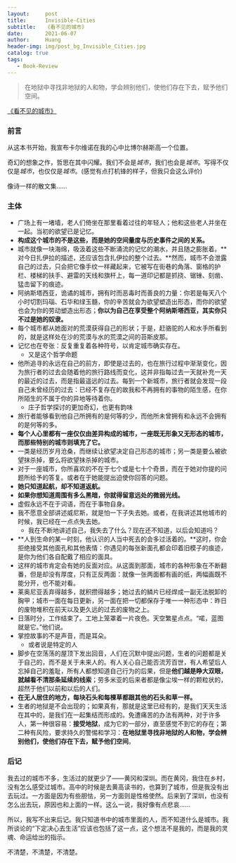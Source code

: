 ```yaml
---
layout:     post
title:      Invisible-Cities
subtitle:   《看不见的城市》
date:       2021-06-07
author:     Huang
header-img: img/post_bg_Invisible_Cities.jpg
catalog: true
tags:
   - Book-Review
---
```


> 在地狱中寻找非地狱的人和物，学会辨别他们，使他们存在下去，赋予他们空间。

[《看不见的城市》](https://book.douban.com/subject/34005470/)

### 前言

从这本书开始，我宣布卡尔维诺在我的心中比博尔赫斯高一个位置。

奇幻的想象之作，哲思在其中闪耀。我们不会是*城市*，我们也会是*城市*。写得不仅仅是*城市*，也仅仅是*城市*。(感觉有点打机锋的样子，但我只会这么评价)

像诗一样的散文集……

### 主体

* 广场上有一堵墙，老人们倚坐在那里看着过往的年轻人；他和这些老人并坐在一起。当初的欲望已是记忆。
* **构成这个城市的不是这些，而是她的空间量度与历史事件之间的关系。**
* 城市就像一块海绵，吸汲着这些不断涌流的记忆的潮水，并且随之膨胀着。**对今日扎伊拉的描述，还应该包含扎伊拉的整个过去。**然而，城市不会泄露自己的过去，只会把它像手纹一样藏起来，它被写在街巷的角落、窗格的护栏、楼梯的扶手、避雷的天线和旗杆上，每一道印记都是抓挠、锯锉、刻凿、猛击留下的痕迹。
* 阿纳斯塔西亚，诡谲的城市，拥有时而恶毒时而善良的力量：你若是每天八个小时切割玛瑙、石华和绿玉髓，你的辛苦就会为欲望塑造出形态，而你的欲望也会为你的劳动塑造出形态；**你以为自己在享受整个阿纳斯塔西亚，其实你只不过是她的奴隶。**
* 每个城市都从她面对的荒漠获得自己的形状；于是，赶骆驼的人和水手所看到的，就是这样处在沙的荒漠与水的荒漠之间的苔斯皮那。
* 记忆也在夸张：反复重复着各种符号，以肯定城市确实存在。
  * 又是这个哲学命题
* 他所追寻的永远在自己的前方，即使是过去的，也在旅行过程中渐渐变化，因为旅行者的过去会随着他的旅行路线而变化，这并非指每过去一天就补充一天的最近的过去，而是指最遥远的过去。每到一个新城市，旅行者就会发现一段自己未曾经历的过去：已经不复存在的故我和不再拥有的事物的陌生感，在你所陌生的不属于你的异地等待着你。
  * 庄子哲学探讨的更加奇幻，也更有韵味
* 旅行者能够看到他自己所拥有的是何等的少，而他所未曾拥有和永远不会拥有的是何等的多。
* **每个人心里都有一座仅仅由差异构成的城市，一座既无形象又无形态的城市，而那些特别的城市则填充了它。**
* 一类是经历岁月沧桑，而继续让欲望决定自己形态的城市；另一类是要么被欲望抹杀掉，要么将欲望抹杀掉的城市。
* 对于一座城市，你所喜欢的不在于七个或是七十个奇景，而在于她对你提的问题所给予的答复。或者在于她能提出迫使你回答的问题。
* **她只知道起航，却不知道返航。**
* **如果你想知道周围有多么黑暗，你就得留意远处的微弱光线。**
* 虚假永远不在于词语，而在于事物自身。
* 我不愿意全部讲述威尼斯，就是怕一下子失去她。或者，在我讲述其他城市的时候，我已经在一点点失去她。
  * 我在不断地讲述自己，我失去了什么？现在还不知道，以后会知道吗？
* **人到生命的某一时刻，他认识的人当中死去的会多过活着的。**这时，你会拒绝接受其他面孔和其他表情：你遇见的每张新面孔都会印着旧模子的痕迹，是你为他们各自配戴了相应的面具。
* 这样的城市肯定会有她的反面对应。从这面到那面，城市的各种形象在不断翻番，但是却没有厚度，只有正反两面：就像一张两面都有画的纸，两幅画既不能分开，也不能对看。
* 莱奥尼亚丢弃得越多，就积攒得越多；她过去的鳞片已经焊成一副无法脱卸的胸甲；城市一面在每日更新，另一面在把一切都保存于唯一一种形态中：昨日的废物堆积在前天以及更久远的过去的废物之上。
* 日落时分，工作结束了。工地上笼罩着一片夜色。天空繁星点点。“喏，蓝图就是它。”他们说。
* 掌控故事的不是声音，而是耳朵。
  * 或者说是特定的人
* 脚步在空荡荡的屋顶下发出回音，人们在沉默中提出问题，生者的问题都是关于自己的，而不是关于未来人的。有人关心自己能否流芳百世，有人希望后人忘掉自己的羞耻，所有人都想知道自己行为的后果，但是**他们越是睁大双眼，就越看不清那条延续的线索**；劳多米亚的后来者都是像尘埃一样的颗粒状的，超然于他们以前和以后的人们。
* **在无人居住的地方，每块石头和每棵草都跟其他的石头和草一样。**
* 生者的地狱是不会出现的；如果真有，那就是这里已经有的，是我们天天生活在其中的，是我们在一起集结而形成的。免遭痛苦的办法有两种，对于许多人，第一种很容易：**接受地狱**，成为它的一部分，直至感觉不到它的存在；第二种有风险，要求持久的警惕和学习：**在地狱里寻找非地狱的人和物，学会辨别他们，使他们存在下去，赋予他们空间**。

### 后记

我去过的城市不多，生活过的就更少了——黄冈和深圳。而在黄冈，我住在乡村，没有怎么感受过城市。高中的时候是去黄高读书的，也算到了城市，但是我没有出去玩过。一方面是因为有些胆怯，另一方面则是性格使然。后来到了深圳，也没有怎么出去玩，原因也和上面的一样。这么一说，我好像有点悲哀……

所以，我写不出来后记。我只知道书中的城市里面的人，而不知道什么是城市。我所谈论的“下定决心去生活”应该也包括了这一点，这个想法不是我的，而是我的灵魂、命运给出的指示。

不清楚，不清楚，不清楚。
